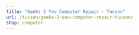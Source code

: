 ```yaml
---
title: "Geeks 2 You Computer Repair - Tucson"
url: /tucson/geeks-2-you-computer-repair-tucson/
shop: computer
---
```

